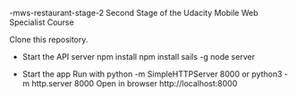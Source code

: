 -mws-restaurant-stage-2
Second Stage of the Udacity Mobile Web Specialist Course


Clone this repository.


- Start the API server
npm install
npm install sails -g
node server



- Start the app
Run with python -m SimpleHTTPServer 8000 or python3 -m http.server 8000
Open in browser http://localhost:8000
